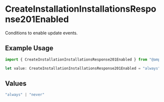 # CreateInstallationInstallationsResponse201Enabled

Conditions to enable update events.

## Example Usage

```typescript
import { CreateInstallationInstallationsResponse201Enabled } from "@amp-labs/sdk-node-platform/models/operations";

let value: CreateInstallationInstallationsResponse201Enabled = "always";
```

## Values

```typescript
"always" | "never"
```